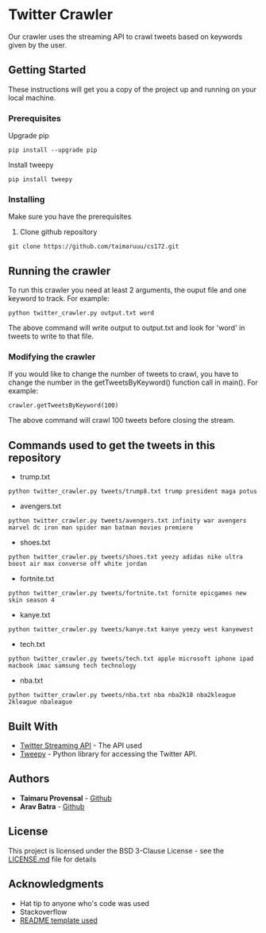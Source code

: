 # Twitter Crawler

Our crawler uses the streaming API to crawl tweets based on keywords given by the user.

## Getting Started

These instructions will get you a copy of the project up and running on your local machine.

### Prerequisites

Upgrade pip

```
pip install --upgrade pip
```
Install tweepy
```
pip install tweepy
```

### Installing

Make sure you have the prerequisites

1. Clone github repository

```
git clone https://github.com/taimaruuu/cs172.git
```

## Running the crawler

To run this crawler you need at least 2 arguments, the ouput file and one keyword to track.
For example:
```
python twitter_crawler.py output.txt word
```
The above command will write output to output.txt and look for 'word' in tweets to write to that file.

### Modifying the crawler

If you would like to change the number of tweets to crawl, you have to change the number in the getTweetsByKeyword() function call in main().
For example:
```
crawler.getTweetsByKeyword(100)
```
The above command will crawl 100 tweets before closing the stream.

## Commands used to get the tweets in this repository

* trump.txt
```
python twitter_crawler.py tweets/trump8.txt trump president maga potus
```

* avengers.txt
```
python twitter_crawler.py tweets/avengers.txt infinity war avengers marvel dc iron man spider man batman movies premiere
```

* shoes.txt
```
python twitter_crawler.py tweets/shoes.txt yeezy adidas nike ultra boost air max converse off white jordan
```

* fortnite.txt
```
python twitter_crawler.py tweets/fortnite.txt fornite epicgames new skin season 4
```

* kanye.txt
```
python twitter_crawler.py tweets/kanye.txt kanye yeezy west kanyewest
```

* tech.txt
```
python twitter_crawler.py tweets/tech.txt apple microsoft iphone ipad macbook imac samsung tech technology
```

* nba.txt
``` 
python twitter_crawler.py tweets/nba.txt nba nba2k18 nba2kleague 2kleague nbaleague 
```

## Built With

* [Twitter Streaming API](https://developer.twitter.com/en/docs) - The API used
* [Tweepy](http://www.tweepy.org) - Python library for accessing the Twitter API.

## Authors

* **Taimaru Provensal** - [Github](https://github.com/taimaruuu)
* **Arav Batra** - [Github](https://github.com/aravbatra)

## License

This project is licensed under the BSD 3-Clause License - see the [LICENSE.md](LICENSE.md) file for details

## Acknowledgments

* Hat tip to anyone who's code was used
* Stackoverflow
* [README template used](https://gist.github.com/PurpleBooth/109311bb0361f32d87a2)
